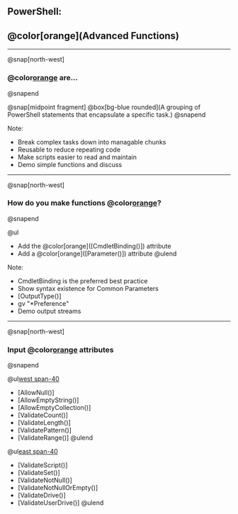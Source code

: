 ## PowerShell:
## @color[orange](Advanced Functions)

---

@snap[north-west]
### @color[orange](Functions) are...
@snapend

@snap[midpoint fragment]
@box[bg-blue rounded](A grouping of PowerShell statements that encapsulate a specific task.)
@snapend

Note:

- Break complex tasks down into managable chunks
- Reusable to reduce repeating code
- Make scripts easier to read and maintain
- Demo simple functions and discuss

---

@snap[north-west]
### How do you make functions @color[orange](advanced)?
@snapend

@ul
- Add the @color[orange]([CmdletBinding(&#41;]) attribute
- Add a @color[orange]([Parameter(&#41;]) attribute
@ulend

Note:

- CmdletBinding is the preferred best practice
- Show syntax existence for Common Parameters
- [OutputType()]
- gv "*Preference"
- Demo output streams

---

@snap[north-west]
### Input @color[orange](validation) attributes
@snapend

@ul[west span-40](false)
- [AllowNull(&#41;]
- [AllowEmptyString(&#41;]
- [AllowEmptyCollection(&#41;]
- [ValidateCount(&#41;]
- [ValidateLength(&#41;]
- [ValidatePattern(&#41;]
- [ValidateRange(&#41;]
@ulend

@ul[east span-40](false)
- [ValidateScript(&#41;]
- [ValidateSet(&#41;]
- [ValidateNotNull(&#41;]
- [ValidateNotNullOrEmpty(&#41;]
- [ValidateDrive(&#41;]
- [ValidateUserDrive(&#41;]
@ulend